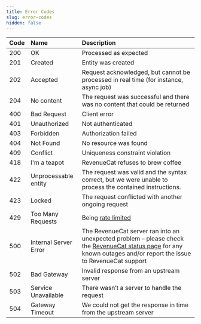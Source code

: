 ```yaml
---
title: Error Codes
slug: error-codes
hidden: false
---
```

| Code | Name                  | Description                                                                                                                                                                                          |
| :--- | :-------------------- | :--------------------------------------------------------------------------------------------------------------------------------------------------------------------------------------------------- |
| 200  | OK                    | Processed as expected                                                                                                                                                                                |
| 201  | Created               | Entity was created                                                                                                                                                                                   |
| 202  | Accepted              | Request acknowledged, but cannot be processed in real time (for instance, async job)                                                                                                                 |
| 204  | No content            | The request was successful and there was no content that could be returned                                                                                                                           |
| 400  | Bad Request           | Client error                                                                                                                                                                                         |
| 401  | Unauthorized          | Not authenticated                                                                                                                                                                                    |
| 403  | Forbidden             | Authorization failed                                                                                                                                                                                 |
| 404  | Not Found             | No resource was found                                                                                                                                                                                |
| 409  | Conflict              | Uniqueness constraint violation                                                                                                                                                                      |
| 418  | I'm a teapot          | RevenueCat refuses to brew coffee                                                                                                                                                                    |
| 422  | Unprocessable entity  | The request was valid and the syntax correct, but we were unable to process the contained instructions.                                                                                              |
| 423  | Locked                | The request conflicted with another ongoing request                                                                                                                                                  |
| 429  | Too Many Requests     | Being [rate limited](ref:rate-limit)                                                                                                                                                                 |
| 500  | Internal Server Error | The RevenueCat server ran into an unexpected problem – please check the [RevenueCat status page](https://status.revenuecat.com/) for any known outages and/or report the issue to RevenueCat support |
| 502  | Bad Gateway           | Invalid response from an upstream server                                                                                                                                                             |
| 503  | Service Unavailable   | There wasn’t a server to handle the request                                                                                                                                                          |
| 504  | Gateway Timeout       | We could not get the response in time from the upstream server                                                                                                                                       |